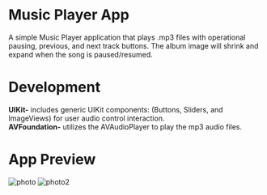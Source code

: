 # Music Player App
A simple Music Player application that plays .mp3 files with operational pausing, previous, and next track buttons. The album image will shrink and expand when the song is paused/resumed.

# Development
**UIKit-** includes generic UIKit components: (Buttons, Sliders, and ImageViews) for user audio control interaction.\
**AVFoundation-** utilizes the AVAudioPlayer to play the mp3 audio files.

# App Preview
![photo](https://github.com/ldizon8/iOS-Development/blob/master/MusicApp/1.png)
![photo2](https://github.com/ldizon8/iOS-Development/blob/master/MusicApp/2.png)




